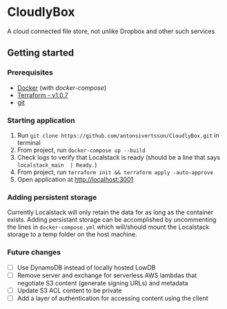 # CloudlyBox

A cloud connected file store, not unlike Dropbox and other such services

## Getting started

### Prerequisites

* [Docker](https://docs.docker.com/get-docker/) (with *docker-compose*)
* [Terraform - v1.0.7](https://www.terraform.io/downloads.html)
* [git](https://git-scm.com/downloads)

### Starting application

1. Run `git clone https://github.com/antonsivertsson/CloudlyBox.git` in terminal
2. From project, run `docker-compose up --build`
3. Check logs to verify that Localstack is ready (should be a line that says `localstack_main  | Ready.`)
4. From project, run `terraform init && terraform apply -auto-approve`
5. Open application at [http://localhost:3001](http://localhost:3001)

### Adding persistent storage

Currently Localstack will only retain the data for as long as the container exists. Adding persistant storage can be accomplished by uncommenting the lines in `docker-compose.yml` which will/should mount the Localstack storage to a temp folder on the host machine.

### Future changes

- [ ] Use DynamoDB instead of locally hosted LowDB
- [ ] Remove server and exchange for serverless AWS lambdas that negotiate S3 content (generate signing URLs) and metadata
- [ ] Update S3 ACL content to be private
- [ ] Add a layer of authentication for accessing content using the client
